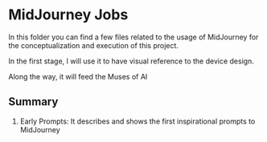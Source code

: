 # MidJourney Jobs

In this folder you can find a few files related to the usage of MidJourney for the conceptualization and execution of this project.

In the first stage, I will use it to have visual reference to the device design.

Along the way, it will feed the Muses of AI

## Summary

1. Early Prompts: It describes and shows the first inspirational prompts to MidJourney